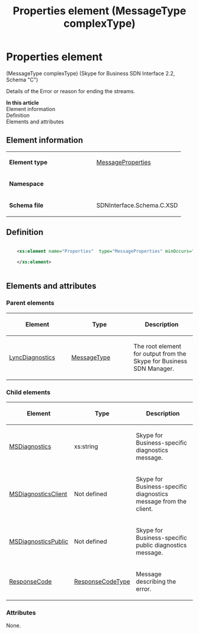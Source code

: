 ﻿---
title: Properties element (MessageType complexType) 
TOCTitle: Properties element (MessageType complexType)
ms:assetid: 64e8b8be-9078-487d-1470-449b609feb5e
ms:mtpsurl: https://msdn.microsoft.com/library/Mt404816(v=office.16)
ms:contentKeyID: 68250727
ms.date: 08/24/2015
mtps_version: v=office.16
dev_langs:
- xml
---

# Properties element 

(MessageType complexType) (Skype for Business SDN Interface 2.2, Schema "C")

Details of the Error or reason for ending the streams.

**In this article**  
Element information  
Definition  
Elements and attributes  

## Element information

<table>
<colgroup>
<col style="width: 50%" />
<col style="width: 50%" />
</colgroup>
<tbody>
<tr class="odd">
<td><p><strong>Element type</strong></p></td>
<td><p><a href="messageproperties-complextype-skype-for-business-sdn-interface-2-2-schema-c.md">MessageProperties</a></p></td>
</tr>
<tr class="even">
<td><p><strong>Namespace</strong></p></td>
<td><p></p></td>
</tr>
<tr class="odd">
<td><p><strong>Schema file</strong></p></td>
<td><p>SDNInterface.Schema.C.XSD</p></td>
</tr>
</tbody>
</table>


## Definition

```xml

    <xs:element name="Properties"  type="MessageProperties" minOccurs="0">
    
    </xs:element>
  
```

## Elements and attributes

### Parent elements

<table>
<colgroup>
<col style="width: 33%" />
<col style="width: 33%" />
<col style="width: 33%" />
</colgroup>
<thead>
<tr class="header">
<th><p>Element</p></th>
<th><p>Type</p></th>
<th><p>Description</p></th>
</tr>
</thead>
<tbody>
<tr class="odd">
<td><p><a href="lyncdiagnostics-element-skype-for-business-sdn-interface-2-2-schema-c.md">LyncDiagnostics</a></p></td>
<td><p><a href="messagetype-complextype-skype-for-business-sdn-interface-2-2-schema-c.md">MessageType</a></p></td>
<td><p>The root element for output from the Skype for Business SDN Manager.</p></td>
</tr>
</tbody>
</table>


### Child elements

<table>
<colgroup>
<col style="width: 33%" />
<col style="width: 33%" />
<col style="width: 33%" />
</colgroup>
<thead>
<tr class="header">
<th><p>Element</p></th>
<th><p>Type</p></th>
<th><p>Description</p></th>
</tr>
</thead>
<tbody>
<tr class="odd">
<td><p><a href="msdiagnostics-element-messageproperties-complextype-skype-sdn-2-2-c.md">MSDiagnostics</a></p></td>
<td><p>xs:string</p></td>
<td><p>Skype for Business-specific diagnostics message.</p></td>
</tr>
<tr class="even">
<td><p><a href="msdiagnosticsclient-element-messageproperties-complextype-skype-sdn-2-2-c.md">MSDiagnosticsClient</a></p></td>
<td><p>Not defined</p></td>
<td><p>Skype for Business-specific diagnostics message from the client.</p></td>
</tr>
<tr class="odd">
<td><p><a href="msdiagnosticspublic-element-messageproperties-complextype-skype-sdn-2-2-c.md">MSDiagnosticsPublic</a></p></td>
<td><p>Not defined</p></td>
<td><p>Skype for Business-specific public diagnostics message.</p></td>
</tr>
<tr class="even">
<td><p><a href="responsecode-element-messageproperties-complextype-skype-sdn-2-2-c.md">ResponseCode</a></p></td>
<td><p><a href="responsecodetype-complextype-skype-for-business-sdn-interface-2-2-schema-c.md">ResponseCodeType</a></p></td>
<td><p>Message describing the error.</p></td>
</tr>
</tbody>
</table>


### Attributes

None.

